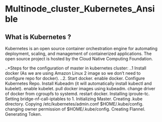# Multinode_cluster_Kubernetes_Ansible
## What is Kubernetes ?
Kubernetes is an open source container orchestration engine for automating deployment, scaling, and management of containerized applications. The open source project is hosted by the Cloud Native Computing Foundation.

..*Steps for the configuration of master in kubernetes cluster:
..1 Install docker (As we are using Amazon Linux 2 image so we don’t need to configure repo for docker).
..2. Start docker.
enable docker.
Configure Kubernetes Repo.
Install Kubeadm (it will automatically install kubectl and kubelet).
enable kubelet.
pull docker images using kubeadm.
change driver of docker from cgroupfs to systemd.
restart docker.
Installing iproute-tc.
Setting bridge-nf-call-iptables to 1.
Initializing Master.
Creating .kube directory.
Copying /etc/kubernetes/admin.conf $HOME/.kube/config.
changing owner permission of $HOME/.kube/config.
Creating Flannel.
Generating Token.


